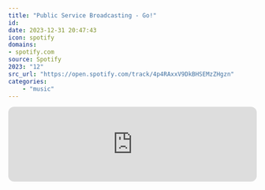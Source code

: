 ```yaml
---
title: "Public Service Broadcasting - Go!"
id: 
date: 2023-12-31 20:47:43
icon: spotify
domains:
- spotify.com
source: Spotify
2023: "12"
src_url: "https://open.spotify.com/track/4p4RAxxV9DkBHSEMzZHgzn"
categories:
    - "music"
---
```

<iframe style="border-radius: 12px" width="100%" height="152" title="Spotify Embed: Go!" frameborder="0" allowfullscreen allow="autoplay; clipboard-write; encrypted-media; fullscreen; picture-in-picture" loading="lazy" src="https://open.spotify.com/embed/track/4p4RAxxV9DkBHSEMzZHgzn?utm_source=oembed"></iframe>
